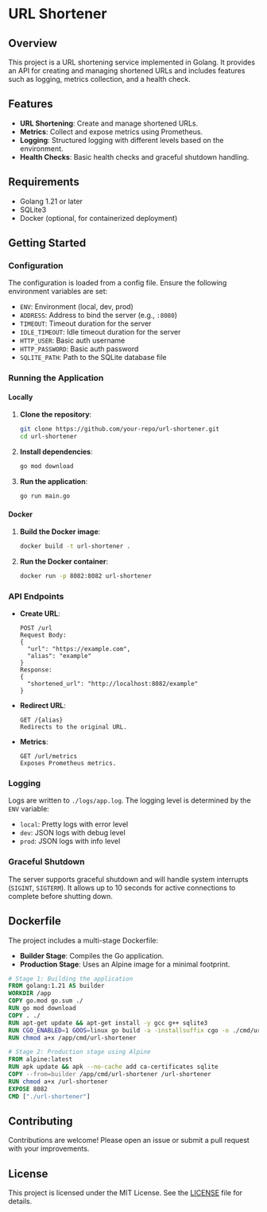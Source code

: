 # URL Shortener

## Overview
This project is a URL shortening service implemented in Golang. It provides an API for creating and managing shortened URLs and includes features such as logging, metrics collection, and a health check.

## Features
- **URL Shortening**: Create and manage shortened URLs.
- **Metrics**: Collect and expose metrics using Prometheus.
- **Logging**: Structured logging with different levels based on the environment.
- **Health Checks**: Basic health checks and graceful shutdown handling.

## Requirements
- Golang 1.21 or later
- SQLite3
- Docker (optional, for containerized deployment)

## Getting Started

### Configuration
The configuration is loaded from a config file. Ensure the following environment variables are set:
- `ENV`: Environment (local, dev, prod)
- `ADDRESS`: Address to bind the server (e.g., `:8080`)
- `TIMEOUT`: Timeout duration for the server
- `IDLE_TIMEOUT`: Idle timeout duration for the server
- `HTTP_USER`: Basic auth username
- `HTTP_PASSWORD`: Basic auth password
- `SQLITE_PATH`: Path to the SQLite database file

### Running the Application

#### Locally
1. **Clone the repository**:
    ```sh
    git clone https://github.com/your-repo/url-shortener.git
    cd url-shortener
    ```

2. **Install dependencies**:
    ```sh
    go mod download
    ```

3. **Run the application**:
    ```sh
    go run main.go
    ```

#### Docker
1. **Build the Docker image**:
    ```sh
    docker build -t url-shortener .
    ```

2. **Run the Docker container**:
    ```sh
    docker run -p 8082:8082 url-shortener
    ```

### API Endpoints
- **Create URL**:
    ```
    POST /url
    Request Body:
    {
      "url": "https://example.com",
      "alias": "example"
    }
    Response:
    {
      "shortened_url": "http://localhost:8082/example"
    }
    ```

- **Redirect URL**:
    ```
    GET /{alias}
    Redirects to the original URL.
    ```

- **Metrics**:
    ```
    GET /url/metrics
    Exposes Prometheus metrics.
    ```

### Logging
Logs are written to `./logs/app.log`. The logging level is determined by the `ENV` variable:
- `local`: Pretty logs with error level
- `dev`: JSON logs with debug level
- `prod`: JSON logs with info level

### Graceful Shutdown
The server supports graceful shutdown and will handle system interrupts (`SIGINT`, `SIGTERM`). It allows up to 10 seconds for active connections to complete before shutting down.

## Dockerfile
The project includes a multi-stage Dockerfile:
- **Builder Stage**: Compiles the Go application.
- **Production Stage**: Uses an Alpine image for a minimal footprint.

```Dockerfile
# Stage 1: Building the application
FROM golang:1.21 AS builder
WORKDIR /app
COPY go.mod go.sum ./
RUN go mod download
COPY . ./
RUN apt-get update && apt-get install -y gcc g++ sqlite3
RUN CGO_ENABLED=1 GOOS=linux go build -a -installsuffix cgo -o ./cmd/url-shortener ./cmd/url-shortener
RUN chmod a+x /app/cmd/url-shortener

# Stage 2: Production stage using Alpine
FROM alpine:latest
RUN apk update && apk --no-cache add ca-certificates sqlite
COPY --from=builder /app/cmd/url-shortener /url-shortener
RUN chmod a+x /url-shortener 
EXPOSE 8082
CMD ["./url-shortener"]
```

## Contributing
Contributions are welcome! Please open an issue or submit a pull request with your improvements.

## License
This project is licensed under the MIT License. See the [LICENSE](LICENSE) file for details.